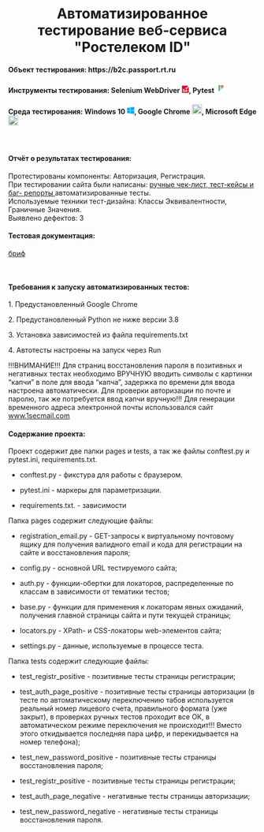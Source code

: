 <div align="center"> <h1> Автоматизированное тестирование веб-сервиса "Ростелеком ID" </h1></div>
<h4> Объект тестирования: https://b2c.passport.rt.ru </h4>
<h4> Инструменты тестирования: Selenium WebDriver <img src="https://github.com/devicons/devicon/blob/master/icons/selenium/selenium-original.svg" title="SE" **alt="SE" width="15" height="15"/>, Pytest <img src="https://github.com/devicons/devicon/blob/master/icons/pytest/pytest-original.svg" title="pytest" **alt="pytest" width="20" height="20"/></h4>
<h4> Среда тестирования: Windows 10 <img src="https://raw.githubusercontent.com/devicons/devicon/1119b9f84c0290e0f0b38982099a2bd027a48bf1/icons/windows8/windows8-original.svg" title="WN" **alt="WN" width="15" height="15"/>, Google Chrome <img src="https://www.svgrepo.com/show/380996/google-chrome-logo-new.svg" title="GO" **alt="GO" width="20" height="20"/>, Microsoft Edge <img src="https://www.svgrepo.com/download/378791/edge.svg" title="GO" **alt="GO" width="20" height="20"/></h4>
<br>
<h4> Отчёт о результатах тестирования: </h4>
<p> Протестированы компоненты: Авторизация, Регистрация. <br>
При тестировании сайта были написаны:
<a href="https://docs.google.com/spreadsheets/d/1fiCdRWrRub1UGQ6K_NCpJZEYIQFfWdPP/edit?usp=sharing&ouid=103842292872009011194&rtpof=true&sd=true"> ручные чек-лист, тест-кейсы и баг- репорты </a>
автоматизированные тесты. <br>
Используемые техники тест-дизайна: Классы Эквивалентности, Граничные Значения.<br>
Выявлено дефектов: 3 <br>

<h4> Тестовая документация: </h4>
<p> <a href="https://docs.google.com/document/d/1K9jjIaOQLKz98EIoGUn-82fzu3bcL0Jn/edit?usp=drive_link&ouid=103842292872009011194&rtpof=true&sd=true"> бриф </a> <br>
 <p> <br>
<h4> Требования к запуску автоматизированных тестов: </h4>
<p> 1. Предустановленный Google Chrome </p>
<p> 2. Предустановленный Python не ниже версии 3.8 </p>
<p> 3. Установка зависимостей из файла requirements.txt </p>
<p> 4. Автотесты настроены на запуск через Run </p>

!!!ВНИМАНИЕ!!!
Для страниц восстановления пароля в позитивных и негативных тестах необходимо ВРУЧНУЮ вводить символы с картинки “капчи” в поле для ввода “капча”, задержка по времени для ввода настроена автоматически. Для проверки авторизации по почте и паролю, так же потребуется ввод капчи вручную!!!
Для генерации временного адреса электронной почты использовался сайт www.1secmail.com
<br>
<h4> Содержание проекта: </h4>
Проект содержит две папки pages  и tests, а так же файлы conftest.py и pytest.ini, requirements.txt.

- conftest.py - фикстура для работы с браузером.

- pytest.ini - маркеры для параметризации.

- requirements.txt. - зависимости

Папка pages содержит следующие файлы:

- registration_email.py - GET-запросы к виртуальному почтовому ящику для получения валидного email и кода для регистрации на сайте и восстановления пароля;

- config.py - основной URL тестируемого сайта;

- auth.py - функции-обертки для локаторов, распределенные по классам в зависимости от тематики тестов;

- base.py - функции для применения к локаторам явных ожиданий, получения главной страницы сайта и пути текущей страницы;

- locators.py - XPath- и CSS-локаторы web-элементов сайта;

- settings.py - данные, используемые в процессе теста.

Папка tests содержит следующие файлы:

- test_registr_positive - позитивные тесты страницы регистрации;

- test_auth_page_positive - позитивные тесты страницы авторизации (в тесте по автоматическому переключению табов используется реальный номер лицевого счета, правильного формата (уже закрыт), в проверках ручных тестов проходит все ОК, в автоматическом режиме переключения не происходит!!! Вместо этого откидывается последняя пара цифр, и перекидывается на номер телефона);

- test_new_password_positive - позитивные тесты страницы восстановления пароля;

- test_registr_positive - позитивные тесты страницы регистрации;

- test_auth_page_negative - негативные тесты страницы авторизации;

- test_new_password_negative - негативные тесты страницы восстановления пароля.
